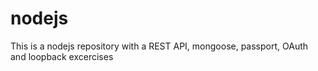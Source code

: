 # nodejs
This is a nodejs repository with a REST API, mongoose, passport, OAuth and loopback excercises
